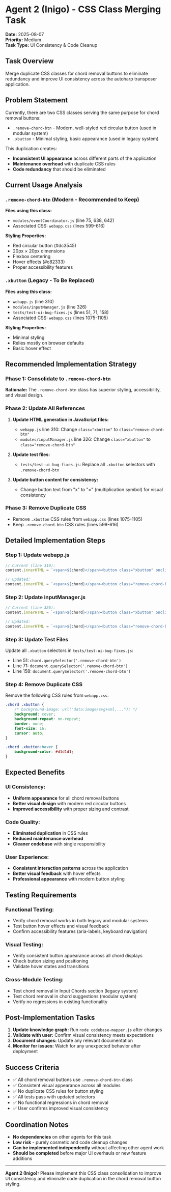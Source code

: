# Agent 2 (Inigo) - CSS Class Merging Task

**Date:** 2025-08-07  
**Priority:** Medium  
**Task Type:** UI Consistency & Code Cleanup

## **Task Overview**
Merge duplicate CSS classes for chord removal buttons to eliminate redundancy and improve UI consistency across the autoharp transposer application.

## **Problem Statement**
Currently, there are two CSS classes serving the same purpose for chord removal buttons:
- `.remove-chord-btn` - Modern, well-styled red circular button (used in modular system)
- `.xbutton` - Minimal styling, basic appearance (used in legacy system)

This duplication creates:
- **Inconsistent UI appearance** across different parts of the application
- **Maintenance overhead** with duplicate CSS rules
- **Code redundancy** that should be eliminated

## **Current Usage Analysis**

### `.remove-chord-btn` (Modern - Recommended to Keep)
**Files using this class:**
- `modules/eventCoordinator.js` (line 75, 638, 642)
- Associated CSS: `webapp.css` (lines 599-616)

**Styling Properties:**
- Red circular button (#dc3545)
- 20px × 20px dimensions
- Flexbox centering
- Hover effects (#c82333)
- Proper accessibility features

### `.xbutton` (Legacy - To Be Replaced)
**Files using this class:**
- `webapp.js` (line 310)
- `modules/inputManager.js` (line 326)
- `tests/test-ui-bug-fixes.js` (lines 51, 71, 158)
- Associated CSS: `webapp.css` (lines 1075-1105)

**Styling Properties:**
- Minimal styling
- Relies mostly on browser defaults
- Basic hover effect

## **Recommended Implementation Strategy**

### **Phase 1: Consolidate to `.remove-chord-btn`**
**Rationale:** The `.remove-chord-btn` class has superior styling, accessibility, and visual design.

### **Phase 2: Update All References**
1. **Update HTML generation in JavaScript files:**
   - `webapp.js` line 310: Change `class="xbutton"` to `class="remove-chord-btn"`
   - `modules/inputManager.js` line 326: Change `class="xbutton"` to `class="remove-chord-btn"`

2. **Update test files:**
   - `tests/test-ui-bug-fixes.js`: Replace all `.xbutton` selectors with `.remove-chord-btn`

3. **Update button content for consistency:**
   - Change button text from "x" to "×" (multiplication symbol) for visual consistency

### **Phase 3: Remove Duplicate CSS**
- Remove `.xbutton` CSS rules from `webapp.css` (lines 1075-1105)
- Keep `.remove-chord-btn` CSS rules (lines 599-616)

## **Detailed Implementation Steps**

### **Step 1: Update webapp.js**
```javascript
// Current (line 310):
content.innerHTML = `<span>${chord}</span><button class="xbutton" onclick="removeChord(this)" aria-label="Remove ${chord} chord">x</button>`;

// Updated:
content.innerHTML = `<span>${chord}</span><button class="remove-chord-btn" onclick="removeChord(this)" aria-label="Remove ${chord} chord">×</button>`;
```

### **Step 2: Update inputManager.js**
```javascript
// Current (line 326):
content.innerHTML = `<span>${chord}</span><button class="xbutton" onclick="removeChord(this)" aria-label="Remove ${chord} chord">x</button>`;

// Updated:
content.innerHTML = `<span>${chord}</span><button class="remove-chord-btn" onclick="removeChord(this)" aria-label="Remove ${chord} chord">×</button>`;
```

### **Step 3: Update Test Files**
Update all `.xbutton` selectors in `tests/test-ui-bug-fixes.js`:
- Line 51: `chord.querySelector('.remove-chord-btn')`
- Line 71: `document.querySelector('.remove-chord-btn')`
- Line 158: `document.querySelector('.remove-chord-btn')`

### **Step 4: Remove Duplicate CSS**
Remove the following CSS rules from `webapp.css`:
```css
.chord .xbutton {
    /* background-image: url("data:image/svg+xml,..."); */
    background: cover;
    background-repeat: no-repeat;
    border: none;
    font-size: 16;
    cursor: auto;
}

.chord .xbutton:hover {
    background-color: #d1d1d1;
}
```

## **Expected Benefits**

### **UI Consistency:**
- **Uniform appearance** for all chord removal buttons
- **Better visual design** with modern red circular buttons
- **Improved accessibility** with proper sizing and contrast

### **Code Quality:**
- **Eliminated duplication** in CSS rules
- **Reduced maintenance overhead** 
- **Cleaner codebase** with single responsibility

### **User Experience:**
- **Consistent interaction patterns** across the application
- **Better visual feedback** with hover effects
- **Professional appearance** with modern button styling

## **Testing Requirements**

### **Functional Testing:**
- Verify chord removal works in both legacy and modular systems
- Test button hover effects and visual feedback
- Confirm accessibility features (aria-labels, keyboard navigation)

### **Visual Testing:**
- Verify consistent button appearance across all chord displays
- Check button sizing and positioning
- Validate hover states and transitions

### **Cross-Module Testing:**
- Test chord removal in Input Chords section (legacy system)
- Test chord removal in chord suggestions (modular system)
- Verify no regressions in existing functionality

## **Post-Implementation Tasks**

1. **Update knowledge graph:** Run `node codebase-mapper.js` after changes
2. **Validate with user:** Confirm visual consistency meets expectations
3. **Document changes:** Update any relevant documentation
4. **Monitor for issues:** Watch for any unexpected behavior after deployment

## **Success Criteria**

- ✅ All chord removal buttons use `.remove-chord-btn` class
- ✅ Consistent visual appearance across all modules
- ✅ No duplicate CSS rules for button styling
- ✅ All tests pass with updated selectors
- ✅ No functional regressions in chord removal
- ✅ User confirms improved visual consistency

## **Coordination Notes**

- **No dependencies** on other agents for this task
- **Low risk** - purely cosmetic and code cleanup changes
- **Can be implemented independently** without affecting other agent work
- **Should be completed** before major UI overhauls or new feature additions

---

**Agent 2 (Inigo):** Please implement this CSS class consolidation to improve UI consistency and eliminate code duplication in the chord removal button styling.
